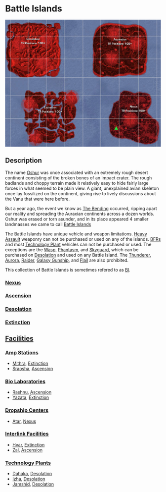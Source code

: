 # Battle Islands

![](../images/BIMap.jpg "BIMap.jpg")

## Description

The name [Oshur](Oshur.md) was once associated with an extremely rough desert
continent consisting of the broken bones of an impact crater. The rough badlands
and choppy terrain made it relatively easy to hide fairly large forces in what
seemed to be plain view. A giant, unexplained avian skeleton once lay fossilized
on the continent, giving rise to lively discussions about the Vanu that were
here before.

But a year ago, the event we know as [The Bending](../terminology/The_Bending.md)
occurred, ripping apart our reality and spreading the Auraxian continents across
a dozen worlds. Oshur was erased or torn asunder, and in its place appeared 4
smaller landmasses we came to call [Battle Islands](Battle_Islands.md)

The Battle Islands have unique vehicle and weapon limitations.
[Heavy Assault](../certifications/Heavy_Assault.md) weaponry can not be
purchased or used on any of the islands.
[BFRs](../vehicles/BattleFrame_Robotics.md) and most
[Technology Plant](../locations/Technology_Plant.md) vehicles can not be
purchased or used. The exceptions are the [Wasp](../vehicles/Wasp.md),
[Phantasm](../vehicles/Phantasm.md), and [Skyguard](../vehicles/Skyguard.md),
which can be purchased on [Desolation](Desolation.md) and used on any Battle
Island. The [Thunderer](../vehicles/Thunderer.md),
[Aurora](../vehicles/Aurora.md), [Raider](../vehicles/Raider.md),
[Galaxy Gunship](../vehicles/Galaxy_Gunship.md), and
[Flail](../vehicles/Flail.md) are also prohibited.

This collection of Battle Islands is sometimes refered to as
[BI](../terminology/Acronyms_and_Slang.md).

### [Nexus](Nexus.md)

### [Ascension](Ascension.md)

### [Desolation](Desolation.md)

### [Extinction](Extinction.md)

## [Facilities](Facilities.md)

### [Amp Stations](Amp_Station.md)

- [Mithra](../facilities/Mithra.md), [Extinction](Extinction.md)
- [Sraosha](../facilities/Sraosha.md), [Ascension](Ascension.md)

### [Bio Laboratories](Bio_Laboratory.md)

- [Rashnu](../facilities/Rashnu.md), [Ascension](Ascension.md)
- [Yazata](../facilities/Yazata.md), [Extinction](Extinction.md)

### [Dropship Centers](Dropship_Center.md)

- [Atar](../facilities/Atar.md), [Nexus](Nexus.md)

### [Interlink Facilities](Interlink.md)

- [Hvar](../facilities/Hvar.md), [Extinction](Extinction.md)
- [Zal](../facilities/Zal.md), [Ascension](Ascension.md)

### [Technology Plants](../locations/Technology_Plant.md)

- [Dahaka](../facilities/Dahaka.md), [Desolation](Desolation.md)
- [Izha](../facilities/Izha.md), [Desolation](Desolation.md)
- [Jamshid](../facilities/Jamshid.md), [Desolation](Desolation.md)
